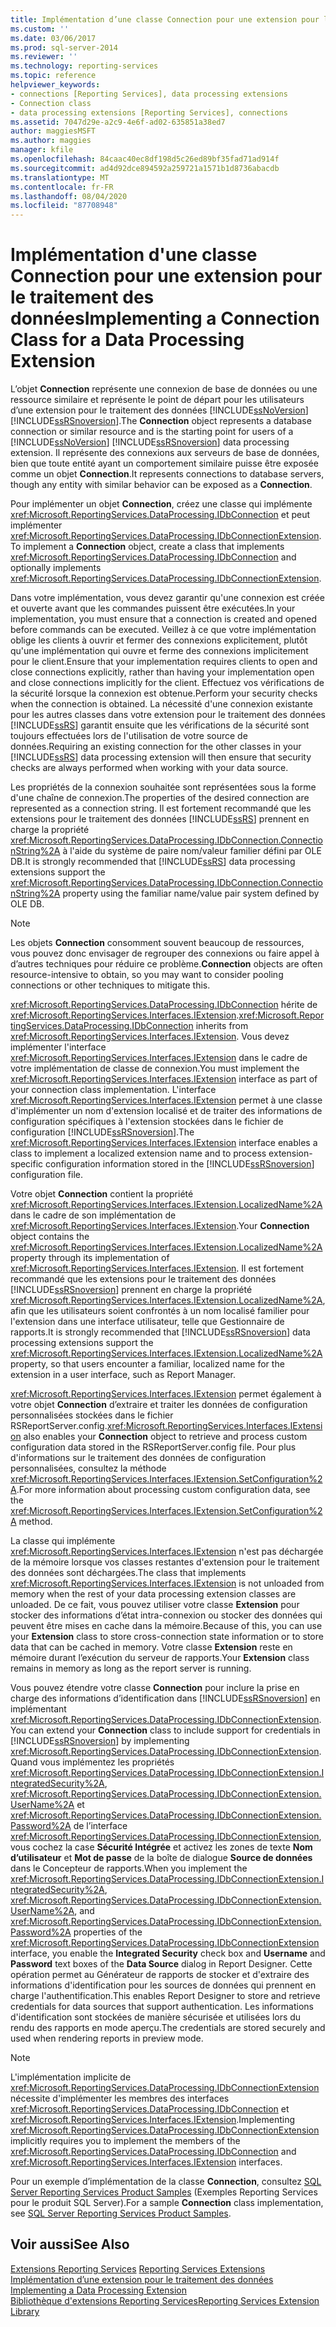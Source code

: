 ```yaml
---
title: Implémentation d’une classe Connection pour une extension pour le traitement des données | Microsoft Docs
ms.custom: ''
ms.date: 03/06/2017
ms.prod: sql-server-2014
ms.reviewer: ''
ms.technology: reporting-services
ms.topic: reference
helpviewer_keywords:
- connections [Reporting Services], data processing extensions
- Connection class
- data processing extensions [Reporting Services], connections
ms.assetid: 7047d29e-a2c9-4e6f-ad02-635851a38ed7
author: maggiesMSFT
ms.author: maggies
manager: kfile
ms.openlocfilehash: 84caac40ec8df198d5c26ed89bf35fad71ad914f
ms.sourcegitcommit: ad4d92dce894592a259721a1571b1d8736abacdb
ms.translationtype: MT
ms.contentlocale: fr-FR
ms.lasthandoff: 08/04/2020
ms.locfileid: "87708948"
---
```

# <a name="implementing-a-connection-class-for-a-data-processing-extension"></a><span data-ttu-id="a87c6-102">Implémentation d'une classe Connection pour une extension pour le traitement des données</span><span class="sxs-lookup"><span data-stu-id="a87c6-102">Implementing a Connection Class for a Data Processing Extension</span></span>
  <span data-ttu-id="a87c6-103">L’objet **Connection** représente une connexion de base de données ou une ressource similaire et représente le point de départ pour les utilisateurs d’une extension pour le traitement des données [!INCLUDE[ssNoVersion](../../../includes/ssnoversion-md.md)] [!INCLUDE[ssRSnoversion](../../../includes/ssrsnoversion-md.md)].</span><span class="sxs-lookup"><span data-stu-id="a87c6-103">The **Connection** object represents a database connection or similar resource and is the starting point for users of a [!INCLUDE[ssNoVersion](../../../includes/ssnoversion-md.md)] [!INCLUDE[ssRSnoversion](../../../includes/ssrsnoversion-md.md)] data processing extension.</span></span> <span data-ttu-id="a87c6-104">Il représente des connexions aux serveurs de base de données, bien que toute entité ayant un comportement similaire puisse être exposée comme un objet **Connection**.</span><span class="sxs-lookup"><span data-stu-id="a87c6-104">It represents connections to database servers, though any entity with similar behavior can be exposed as a **Connection**.</span></span>  
  
 <span data-ttu-id="a87c6-105">Pour implémenter un objet **Connection**, créez une classe qui implémente <xref:Microsoft.ReportingServices.DataProcessing.IDbConnection> et peut implémenter <xref:Microsoft.ReportingServices.DataProcessing.IDbConnectionExtension>.</span><span class="sxs-lookup"><span data-stu-id="a87c6-105">To implement a **Connection** object, create a class that implements <xref:Microsoft.ReportingServices.DataProcessing.IDbConnection> and optionally implements <xref:Microsoft.ReportingServices.DataProcessing.IDbConnectionExtension>.</span></span>  
  
 <span data-ttu-id="a87c6-106">Dans votre implémentation, vous devez garantir qu'une connexion est créée et ouverte avant que les commandes puissent être exécutées.</span><span class="sxs-lookup"><span data-stu-id="a87c6-106">In your implementation, you must ensure that a connection is created and opened before commands can be executed.</span></span> <span data-ttu-id="a87c6-107">Veillez à ce que votre implémentation oblige les clients à ouvrir et fermer des connexions explicitement, plutôt qu'une implémentation qui ouvre et ferme des connexions implicitement pour le client.</span><span class="sxs-lookup"><span data-stu-id="a87c6-107">Ensure that your implementation requires clients to open and close connections explicitly, rather than having your implementation open and close connections implicitly for the client.</span></span> <span data-ttu-id="a87c6-108">Effectuez vos vérifications de la sécurité lorsque la connexion est obtenue.</span><span class="sxs-lookup"><span data-stu-id="a87c6-108">Perform your security checks when the connection is obtained.</span></span> <span data-ttu-id="a87c6-109">La nécessité d'une connexion existante pour les autres classes dans votre extension pour le traitement des données [!INCLUDE[ssRS](../../../includes/ssrs.md)] garantit ensuite que les vérifications de la sécurité sont toujours effectuées lors de l'utilisation de votre source de données.</span><span class="sxs-lookup"><span data-stu-id="a87c6-109">Requiring an existing connection for the other classes in your [!INCLUDE[ssRS](../../../includes/ssrs.md)] data processing extension will then ensure that security checks are always performed when working with your data source.</span></span>  
  
 <span data-ttu-id="a87c6-110">Les propriétés de la connexion souhaitée sont représentées sous la forme d'une chaîne de connexion.</span><span class="sxs-lookup"><span data-stu-id="a87c6-110">The properties of the desired connection are represented as a connection string.</span></span> <span data-ttu-id="a87c6-111">Il est fortement recommandé que les extensions pour le traitement des données [!INCLUDE[ssRS](../../../includes/ssrs.md)] prennent en charge la propriété <xref:Microsoft.ReportingServices.DataProcessing.IDbConnection.ConnectionString%2A> à l'aide du système de paire nom/valeur familier défini par OLE DB.</span><span class="sxs-lookup"><span data-stu-id="a87c6-111">It is strongly recommended that [!INCLUDE[ssRS](../../../includes/ssrs.md)] data processing extensions support the <xref:Microsoft.ReportingServices.DataProcessing.IDbConnection.ConnectionString%2A> property using the familiar name/value pair system defined by OLE DB.</span></span>  
  
> [!NOTE]  
>  <span data-ttu-id="a87c6-112">Les objets **Connection** consomment souvent beaucoup de ressources, vous pouvez donc envisager de regrouper des connexions ou faire appel à d’autres techniques pour réduire ce problème.</span><span class="sxs-lookup"><span data-stu-id="a87c6-112">**Connection** objects are often resource-intensive to obtain, so you may want to consider pooling connections or other techniques to mitigate this.</span></span>  
  
 <span data-ttu-id="a87c6-113"><xref:Microsoft.ReportingServices.DataProcessing.IDbConnection> hérite de <xref:Microsoft.ReportingServices.Interfaces.IExtension>.</span><span class="sxs-lookup"><span data-stu-id="a87c6-113"><xref:Microsoft.ReportingServices.DataProcessing.IDbConnection> inherits from <xref:Microsoft.ReportingServices.Interfaces.IExtension>.</span></span> <span data-ttu-id="a87c6-114">Vous devez implémenter l'interface <xref:Microsoft.ReportingServices.Interfaces.IExtension> dans le cadre de votre implémentation de classe de connexion.</span><span class="sxs-lookup"><span data-stu-id="a87c6-114">You must implement the <xref:Microsoft.ReportingServices.Interfaces.IExtension> interface as part of your connection class implementation.</span></span> <span data-ttu-id="a87c6-115">L'interface <xref:Microsoft.ReportingServices.Interfaces.IExtension> permet à une classe d'implémenter un nom d'extension localisé et de traiter des informations de configuration spécifiques à l'extension stockées dans le fichier de configuration [!INCLUDE[ssRSnoversion](../../../includes/ssrsnoversion-md.md)].</span><span class="sxs-lookup"><span data-stu-id="a87c6-115">The <xref:Microsoft.ReportingServices.Interfaces.IExtension> interface enables a class to implement a localized extension name and to process extension-specific configuration information stored in the [!INCLUDE[ssRSnoversion](../../../includes/ssrsnoversion-md.md)] configuration file.</span></span>  
  
 <span data-ttu-id="a87c6-116">Votre objet **Connection** contient la propriété <xref:Microsoft.ReportingServices.Interfaces.IExtension.LocalizedName%2A> dans le cadre de son implémentation de <xref:Microsoft.ReportingServices.Interfaces.IExtension>.</span><span class="sxs-lookup"><span data-stu-id="a87c6-116">Your **Connection** object contains the <xref:Microsoft.ReportingServices.Interfaces.IExtension.LocalizedName%2A> property through its implementation of <xref:Microsoft.ReportingServices.Interfaces.IExtension>.</span></span> <span data-ttu-id="a87c6-117">Il est fortement recommandé que les extensions pour le traitement des données [!INCLUDE[ssRSnoversion](../../../includes/ssrsnoversion-md.md)] prennent en charge la propriété <xref:Microsoft.ReportingServices.Interfaces.IExtension.LocalizedName%2A>, afin que les utilisateurs soient confrontés à un nom localisé familier pour l'extension dans une interface utilisateur, telle que Gestionnaire de rapports.</span><span class="sxs-lookup"><span data-stu-id="a87c6-117">It is strongly recommended that [!INCLUDE[ssRSnoversion](../../../includes/ssrsnoversion-md.md)] data processing extensions support the <xref:Microsoft.ReportingServices.Interfaces.IExtension.LocalizedName%2A> property, so that users encounter a familiar, localized name for the extension in a user interface, such as Report Manager.</span></span>  
  
 <span data-ttu-id="a87c6-118"><xref:Microsoft.ReportingServices.Interfaces.IExtension> permet également à votre objet **Connection** d’extraire et traiter les données de configuration personnalisées stockées dans le fichier RSReportServer.config.</span><span class="sxs-lookup"><span data-stu-id="a87c6-118"><xref:Microsoft.ReportingServices.Interfaces.IExtension> also enables your **Connection** object to retrieve and process custom configuration data stored in the RSReportServer.config file.</span></span> <span data-ttu-id="a87c6-119">Pour plus d'informations sur le traitement des données de configuration personnalisées, consultez la méthode <xref:Microsoft.ReportingServices.Interfaces.IExtension.SetConfiguration%2A>.</span><span class="sxs-lookup"><span data-stu-id="a87c6-119">For more information about processing custom configuration data, see the <xref:Microsoft.ReportingServices.Interfaces.IExtension.SetConfiguration%2A> method.</span></span>  
  
 <span data-ttu-id="a87c6-120">La classe qui implémente <xref:Microsoft.ReportingServices.Interfaces.IExtension> n'est pas déchargée de la mémoire lorsque vos classes restantes d'extension pour le traitement des données sont déchargées.</span><span class="sxs-lookup"><span data-stu-id="a87c6-120">The class that implements <xref:Microsoft.ReportingServices.Interfaces.IExtension> is not unloaded from memory when the rest of your data processing extension classes are unloaded.</span></span> <span data-ttu-id="a87c6-121">De ce fait, vous pouvez utiliser votre classe **Extension** pour stocker des informations d’état intra-connexion ou stocker des données qui peuvent être mises en cache dans la mémoire.</span><span class="sxs-lookup"><span data-stu-id="a87c6-121">Because of this, you can use your **Extension** class to store cross-connection state information or to store data that can be cached in memory.</span></span> <span data-ttu-id="a87c6-122">Votre classe **Extension** reste en mémoire durant l’exécution du serveur de rapports.</span><span class="sxs-lookup"><span data-stu-id="a87c6-122">Your **Extension** class remains in memory as long as the report server is running.</span></span>  
  
 <span data-ttu-id="a87c6-123">Vous pouvez étendre votre classe **Connection** pour inclure la prise en charge des informations d’identification dans [!INCLUDE[ssRSnoversion](../../../includes/ssrsnoversion-md.md)] en implémentant <xref:Microsoft.ReportingServices.DataProcessing.IDbConnectionExtension>.</span><span class="sxs-lookup"><span data-stu-id="a87c6-123">You can extend your **Connection** class to include support for credentials in [!INCLUDE[ssRSnoversion](../../../includes/ssrsnoversion-md.md)] by implementing <xref:Microsoft.ReportingServices.DataProcessing.IDbConnectionExtension>.</span></span> <span data-ttu-id="a87c6-124">Quand vous implémentez les propriétés <xref:Microsoft.ReportingServices.DataProcessing.IDbConnectionExtension.IntegratedSecurity%2A>, <xref:Microsoft.ReportingServices.DataProcessing.IDbConnectionExtension.UserName%2A> et <xref:Microsoft.ReportingServices.DataProcessing.IDbConnectionExtension.Password%2A> de l’interface <xref:Microsoft.ReportingServices.DataProcessing.IDbConnectionExtension>, vous cochez la case **Sécurité Intégrée** et activez les zones de texte **Nom d’utilisateur** et **Mot de passe** de la boîte de dialogue **Source de données** dans le Concepteur de rapports.</span><span class="sxs-lookup"><span data-stu-id="a87c6-124">When you implement the <xref:Microsoft.ReportingServices.DataProcessing.IDbConnectionExtension.IntegratedSecurity%2A>, <xref:Microsoft.ReportingServices.DataProcessing.IDbConnectionExtension.UserName%2A>, and <xref:Microsoft.ReportingServices.DataProcessing.IDbConnectionExtension.Password%2A> properties of the <xref:Microsoft.ReportingServices.DataProcessing.IDbConnectionExtension> interface, you enable the **Integrated Security** check box and **Username** and **Password** text boxes of the **Data Source** dialog in Report Designer.</span></span> <span data-ttu-id="a87c6-125">Cette opération permet au Générateur de rapports de stocker et d'extraire des informations d'identification pour les sources de données qui prennent en charge l'authentification.</span><span class="sxs-lookup"><span data-stu-id="a87c6-125">This enables Report Designer to store and retrieve credentials for data sources that support authentication.</span></span> <span data-ttu-id="a87c6-126">Les informations d'identification sont stockées de manière sécurisée et utilisées lors du rendu des rapports en mode aperçu.</span><span class="sxs-lookup"><span data-stu-id="a87c6-126">The credentials are stored securely and used when rendering reports in preview mode.</span></span>  
  
> [!NOTE]  
>  <span data-ttu-id="a87c6-127">L'implémentation implicite de <xref:Microsoft.ReportingServices.DataProcessing.IDbConnectionExtension> nécessite d'implémenter les membres des interfaces <xref:Microsoft.ReportingServices.DataProcessing.IDbConnection> et <xref:Microsoft.ReportingServices.Interfaces.IExtension>.</span><span class="sxs-lookup"><span data-stu-id="a87c6-127">Implementing <xref:Microsoft.ReportingServices.DataProcessing.IDbConnectionExtension> implicitly requires you to implement the members of the <xref:Microsoft.ReportingServices.DataProcessing.IDbConnection> and <xref:Microsoft.ReportingServices.Interfaces.IExtension> interfaces.</span></span>  
>   
>  <span data-ttu-id="a87c6-128">Pour un exemple d’implémentation de la classe **Connection**, consultez [SQL Server Reporting Services Product Samples](https://go.microsoft.com/fwlink/?LinkId=177889) (Exemples Reporting Services pour le produit SQL Server).</span><span class="sxs-lookup"><span data-stu-id="a87c6-128">For a sample **Connection** class implementation, see [SQL Server Reporting Services Product Samples](https://go.microsoft.com/fwlink/?LinkId=177889).</span></span>  
  
## <a name="see-also"></a><span data-ttu-id="a87c6-129">Voir aussi</span><span class="sxs-lookup"><span data-stu-id="a87c6-129">See Also</span></span>  
 <span data-ttu-id="a87c6-130">[Extensions Reporting Services](../reporting-services-extensions.md) </span><span class="sxs-lookup"><span data-stu-id="a87c6-130">[Reporting Services Extensions](../reporting-services-extensions.md) </span></span>  
 <span data-ttu-id="a87c6-131">[Implémentation d’une extension pour le traitement des données](implementing-a-data-processing-extension.md) </span><span class="sxs-lookup"><span data-stu-id="a87c6-131">[Implementing a Data Processing Extension](implementing-a-data-processing-extension.md) </span></span>  
 [<span data-ttu-id="a87c6-132">Bibliothèque d'extensions Reporting Services</span><span class="sxs-lookup"><span data-stu-id="a87c6-132">Reporting Services Extension Library</span></span>](../reporting-services-extension-library.md)  
  
  
